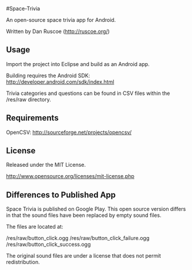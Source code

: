 #Space-Trivia

An open-source space trivia app for Android.

Written by Dan Ruscoe (http://ruscoe.org/)

## Usage

Import the project into Eclipse and build as an Android app.

Building requires the Android SDK: http://developer.android.com/sdk/index.html

Trivia categories and questions can be found in CSV files within the /res/raw directory.

## Requirements

OpenCSV: http://sourceforge.net/projects/opencsv/

## License

Released under the MIT License.

http://www.opensource.org/licenses/mit-license.php

## Differences to Published App

Space Trivia is published on Google Play. This open source version differs in that the sound files have been replaced by empty sound files.

The files are located at:

/res/raw/button_click.ogg
/res/raw/button_click_failure.ogg
/res/raw/button_click_success.ogg

The original sound files are under a license that does not permit redistribution.
